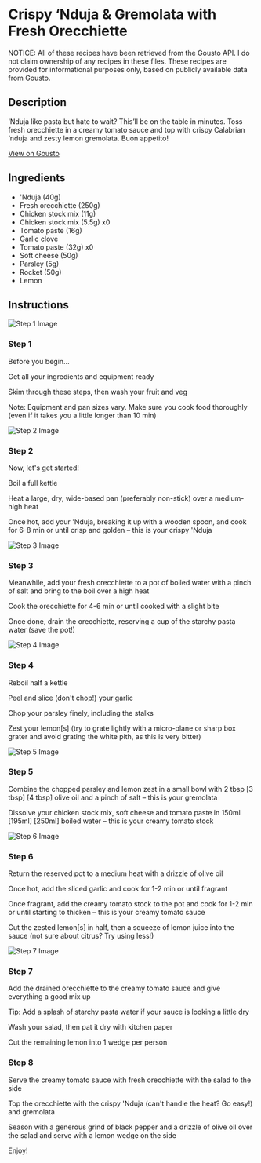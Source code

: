 # Crispy ‘Nduja & Gremolata with Fresh Orecchiette

NOTICE: All of these recipes have been retrieved from the Gousto API. I do not claim ownership of any recipes in these files. These recipes are provided for informational purposes only, based on publicly available data from Gousto.

## Description

‘Nduja like pasta but hate to wait? This’ll be on the table in minutes. Toss fresh orecchiette in a creamy tomato sauce and top with crispy Calabrian ‘nduja and zesty lemon gremolata. Buon appetito!

[View on Gousto](https://www.gousto.co.uk/recipes/cookbook/crispy-nduja-gremolata-with-fresh-orecchiette)

## Ingredients

-  'Nduja (40g)
- Fresh orecchiette (250g)
- Chicken stock mix (11g)
- Chicken stock mix (5.5g) x0
- Tomato paste (16g)
- Garlic clove
- Tomato paste (32g) x0
- Soft cheese (50g)
- Parsley (5g)
- Rocket (50g)
- Lemon

## Instructions

![Step 1 Image](https://production-media.gousto.co.uk/cms/recipe-step-image/Admin10mm-Step-1-2-1693823886871-x200.jpg)

### Step 1

Before you begin...

Get all your ingredients and equipment ready

Skim through these steps, then wash your fruit and veg

Note: Equipment and pan sizes vary. Make sure you cook food thoroughly (even if it takes you a little longer than 10 min)

![Step 2 Image](https://production-media.gousto.co.uk/cms/recipe-step-image/Step-2-1693823789744-x200.jpg)

### Step 2

Now, let's get started!

Boil a full kettle

Heat a large, dry, wide-based pan (preferably non-stick) over a medium-high heat

Once hot, add your 'Nduja, breaking it up with a wooden spoon, and cook for 6-8 min or until crisp and golden – this is your crispy 'Nduja

![Step 3 Image](https://production-media.gousto.co.uk/cms/recipe-step-image/Step-3-1693823792830-x200.jpg)

### Step 3

Meanwhile, add your fresh orecchiette to a pot of boiled water with a pinch of salt and bring to the boil over a high heat

Cook the orecchiette for 4-6 min or until cooked with a slight bite

Once done, drain the orecchiette, reserving a cup of the starchy pasta water (save the pot!)

![Step 4 Image](https://production-media.gousto.co.uk/cms/recipe-step-image/Step-4-1693823795884-x200.jpg)

### Step 4

Reboil half a kettle

Peel and slice (don't chop!) your garlic

Chop your parsley finely, including the stalks

Zest your lemon[s] (try to grate lightly with a micro-plane or sharp box grater and avoid grating the white pith, as this is very bitter)

![Step 5 Image](https://production-media.gousto.co.uk/cms/recipe-step-image/Step-5-1693823798978-x200.jpg)

### Step 5

Combine the chopped parsley and lemon zest in a small bowl with 2 tbsp <span class="text-purple">[3 tbsp]</span><span class="text-danger"> [4 tbsp]</span> olive oil and a pinch of salt – this is your gremolata

Dissolve your chicken stock mix, soft cheese and tomato paste in 150ml <span class="text-purple">[195ml]</span> <span class="text-danger">[250ml]</span> boiled water – this is your creamy tomato stock

![Step 6 Image](https://production-media.gousto.co.uk/cms/recipe-step-image/Step-6-1693823802906-x200.jpg)

### Step 6

Return the reserved pot to a medium heat with a drizzle of olive oil

Once hot, add the sliced garlic and cook for 1-2 min or until fragrant

Once fragrant, add the creamy tomato stock to the pot and cook for 1-2 min or until starting to thicken – this is your creamy tomato sauce

Cut the zested lemon[s] in half, then a squeeze of lemon juice into the sauce (not sure about citrus? Try using less!)

![Step 7 Image](https://production-media.gousto.co.uk/cms/recipe-step-image/Step-7-1693823807548-x200.jpg)

### Step 7

Add the drained orecchiette to the creamy tomato sauce and give everything a good mix up

Tip: Add a splash of starchy pasta water if your sauce is looking a little dry

Wash your salad, then pat it dry with kitchen paper

Cut the remaining lemon into 1 wedge per person

### Step 8

Serve the creamy tomato sauce with fresh orecchiette with the salad to the side

Top the orecchiette with the crispy 'Nduja (can't handle the heat? Go easy!) and gremolata

Season with a generous grind of black pepper and a drizzle of olive oil over the salad and serve with a lemon wedge on the side

Enjoy!

